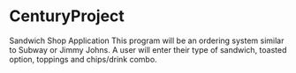 # CenturyProject
Sandwich Shop Application
This program will be an ordering system similar to Subway or Jimmy Johns. A user will enter their type of sandwich, 
toasted option, toppings and chips/drink combo.
